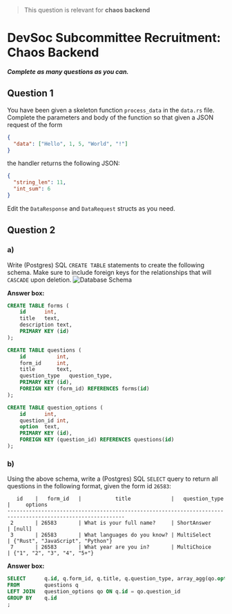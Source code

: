 > This question is relevant for **chaos backend**

# DevSoc Subcommittee Recruitment: Chaos Backend

***Complete as many questions as you can.***

## Question 1
You have been given a skeleton function `process_data` in the `data.rs` file.
Complete the parameters and body of the function so that given a JSON request of the form

```json
{
  "data": ["Hello", 1, 5, "World", "!"]
}
```

the handler returns the following JSON:
```json
{
  "string_len": 11,
  "int_sum": 6
}
```

Edit the `DataResponse` and `DataRequest` structs as you need.

## Question 2

### a)
Write (Postgres) SQL `CREATE TABLE` statements to create the following schema.
Make sure to include foreign keys for the relationships that will `CASCADE` upon deletion.
![Database Schema](db_schema.png)

**Answer box:**
```sql
CREATE TABLE forms (
    id		int,
    title	text,
    description	text,
    PRIMARY KEY (id)
);

CREATE TABLE questions (
    id			int,
    form_id		int,
    title		text,
    question_type	question_type,
    PRIMARY KEY (id),
    FOREIGN KEY (form_id) REFERENCES forms(id)
);

CREATE TABLE question_options (
    id		int,
    question_id	int,
    option	text,
    PRIMARY KEY (id),
    FOREIGN KEY (question_id) REFERENCES questions(id)
);
```

### b)
Using the above schema, write a (Postgres) SQL `SELECT` query to return all questions in the following format, given the form id `26583`:
```
   id    |   form_id   |           title             |   question_type   |     options
------------------------------------------------------------------------------------------------------------
 2       | 26583       | What is your full name?     | ShortAnswer       | [null]
 3       | 26583       | What languages do you know? | MultiSelect       | {"Rust", "JavaScript", "Python"}
 7       | 26583       | What year are you in?       | MultiChoice       | {"1", "2", "3", "4", "5+"}
```

**Answer box:**
```sql
SELECT		q.id, q.form_id, q.title, q.question_type, array_agg(qo.option) AS options
FROM		questions q
LEFT JOIN	question_options qo ON q.id = qo.question_id
GROUP BY	q.id
;
```
